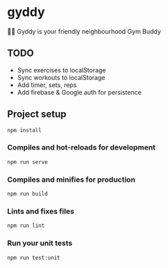 # gyddy

🏋️‍♂️ Gyddy is your friendly neighbourhood Gym Buddy

## TODO
- Sync exercises to localStorage
- Sync workouts to localStorage
- Add timer, sets, reps
- Add firebase & Google auth for persistence


## Project setup
```
npm install
```

### Compiles and hot-reloads for development
```
npm run serve
```

### Compiles and minifies for production
```
npm run build
```

### Lints and fixes files
```
npm run lint
```

### Run your unit tests
```
npm run test:unit
```
